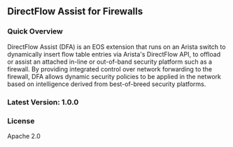 ## DirectFlow Assist for Firewalls

### Quick Overview
DirectFlow Assist (DFA) is an EOS extension that runs on an Arista switch to 
dynamically insert flow table entries via Arista's DirectFlow API, to offload or assist 
an attached in-line or out-of-band security platform such as a firewall. By providing 
integrated control over network forwarding to the firewall, DFA allows dynamic security 
policies to be applied in the network based on intelligence derived from best-of-breed 
security platforms.  
  
  
### Latest Version: 1.0.0
  
### License
Apache 2.0

